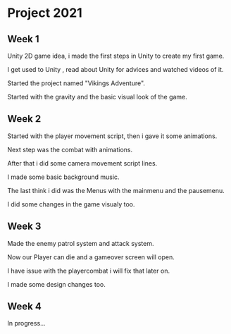 # Project 2021
## Week 1
Unity 2D game idea, i made the first steps in Unity to create my first game.

I get used to Unity , read about Unity for advices and watched videos of it.

Started the project named "Vikings Adventure".

Started with the gravity and the basic visual look of the game.

## Week 2
Started with the player movement script, then i gave it some animations.

Next step was the combat with animations.

After that i did some camera movement script lines.

I made some basic background music.

The last think i did was the Menus with the mainmenu and the pausemenu.

I did some changes in the game visualy too.

## Week 3
Made the enemy patrol system and attack system.

Now our Player can die and a gameover screen will open.

I have issue with the playercombat i will fix that later on.

I made some design changes too.
## Week 4
In progress...

